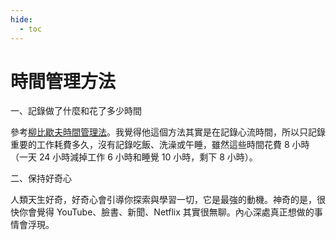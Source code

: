 ```yaml
---
hide:
  - toc
---
```


# 時間管理方法

一、記錄做了什麼和花了多少時間

參考[柳比歇夫時間管理法](https://bailushuyuan.org/%E5%A5%87%E7%89%B9%E7%9A%84%E4%B8%80%E7%94%9F)。我覺得他這個方法其實是在記錄心流時間，所以只記錄重要的工作耗費多久，沒有記錄吃飯、洗澡或午睡，雖然這些時間花費 8 小時（一天 24 小時減掉工作 6 小時和睡覺 10 小時，剩下 8 小時）。

二、保持好奇心

人類天生好奇，好奇心會引導你探索與學習一切，它是最強的動機。神奇的是，很快你會覺得 YouTube、臉書、新聞、Netflix 其實很無聊。內心深處真正想做的事情會浮現。
